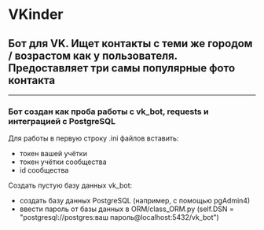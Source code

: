 # VKinder
## Бот для VK. Ищет контакты с теми же городом / возрастом как у пользователя. Предоставляет три самы популярные фото контакта

-------------

### Бот создан как проба работы с vk_bot, requests и интеграцией с PostgreSQL 


Для работы в первую строку .ini файлов вставить:
- токен вашей учётки
- токен учётки сообщества
- id сообщества

Создать пустую базу данных vk_bot:
- создать базу данных PostgreSQL (например, с помощью pgAdmin4)
- ввести пароль от базы данных в ORM/class_ORM.py (self.DSN = "postgresql://postgres:ваш пароль@localhost:5432/vk_bot")

